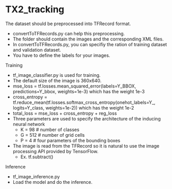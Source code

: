 # TX2_tracking
The dataset should be preprocessed into TFRecord format.
  - convertToTFRecords.py can help this preprocessing.
  - The folder should contain the images and the corresponding XML files.
  - In convertToTFRecords.py, you can specifiy the ration of training dataset and validation dataset.
  - You have to define the labels for your images.
 
 Training
   - tf_image_classifier.py is used for training.
   - The default size of the image is 360x640.
   - mse_loss = tf.losses.mean_squared_error(labels=Y_BBOX, predictions=Y_bbox, weights=1e-3) which has the weight 1e-3
   - cross_entropy = tf.reduce_mean(tf.losses.softmax_cross_entropy(onehot_labels=Y_, logits=Y_class, weights=1e-2)) which has the weight 1e-2
   - total_loss = mse_loss + cross_entropy + reg_loss
   - Three parameters are used to specify the architecture of the inducing neural network
       + K = 98 # number of classes
       + G = 512 # number of grid cells
       + P = 4  # four parameters of the bounding boxes
   - The image is read from the TFRecord so it is natural to use the image processing API provided by TensorFlow.
       + Ex. tf.subtract()
   
Inference
  - tf_image_inference.py
  - Load the model and do the inference.
